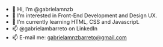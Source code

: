 - 👋 Hi, I’m @gabrielamnzb
- 👀 I’m interested in Front-End Development and Design UX.
- 🌱 I’m currently learning HTML, CSS and Javascript.
- 📫 @gabrielambarreto on LinkedIn
- 📫 E-mail me: gabrielamnzbarreto@gmail.com

<!---
gabrielamnzb/gabrielamnzb is a ✨ special ✨ repository because its `README.md` (this file) appears on your GitHub profile.
You can click the Preview link to take a look at your changes.
--->
